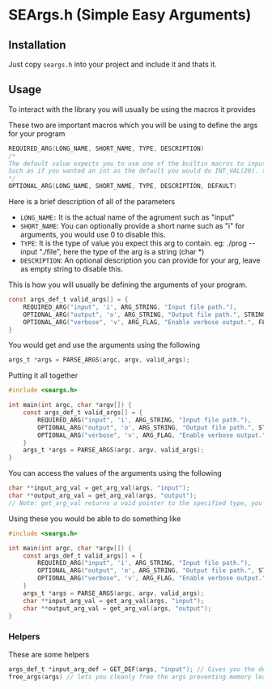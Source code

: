 # SEArgs.h (Simple Easy Arguments)

## Installation
Just copy `seargs.h` into your project and include it and thats it.

## Usage
To interact with the library you will usually be using the macros it provides

These two are important macros which you will be using to define the args for your program

```c
REQUIRED_ARG(LONG_NAME, SHORT_NAME, TYPE, DESCRIPTION)
/* 
The default value expects you to use one of the builtin macros to input a default value depending on the type.
Such as if you wanted an int as the default you would do INT_VAL(20). the type of default and the type you put in must be the same.
*/ 
OPTIONAL_ARG(LONG_NAME, SHORT_NAME, TYPE, DESCRIPTION, DEFAULT) 
```
Here is a brief description of all of the parameters
 - `LONG_NAME:` It is the actual name of the agrument such as "input"
 - `SHORT_NAME`: You can optionally provide a short name such as "i" for arguments, you would use 0 to disable this.
 - `TYPE`: It is the type of value you expect this arg to contain. eg: ./prog --input "./file", here the type of the arg is a string (char *)
 - `DESCRIPTION`: An optional description you can provide for your arg, leave as empty string to disable this.
 
 This is how you will usually be defining the arguments of your program.
```c
const args_def_t valid_args[] = {
    REQUIRED_ARG("input", 'i', ARG_STRING, "Input file path."),
    OPTIONAL_ARG("output", 'o', ARG_STRING, "Output file path.", STRING_VAL("./output.txt")),
    OPTIONAL_ARG("verbose", 'v', ARG_FLAG, "Enable verbose output.", FLAG_VAL)
}
```

You would get and use the arguments using the following
```c
args_t *args = PARSE_ARGS(argc, argv, valid_args);
```

Putting it all together

```c
#include <seargs.h>

int main(int argc, char *argv[]) {
    const args_def_t valid_args[] = {
        REQUIRED_ARG("input", 'i', ARG_STRING, "Input file path."),
        OPTIONAL_ARG("output", 'o', ARG_STRING, "Output file path.", STRING_VAL("./output.txt")),
        OPTIONAL_ARG("verbose", 'v', ARG_FLAG, "Enable verbose output.", FLAG_VAL)
    }
    args_t *args = PARSE_ARGS(argc, argv, valid_args);
}
```

You can access the values of the arguments using the following
```c
char **input_arg_val = get_arg_val(args, "input");
char **output_arg_val = get_arg_val(args, "output");
// Note: get_arg_val returns a void pointer to the specified type, you may have to cast it.
```

Using these you would be able to do something like
```c
#include <seargs.h>

int main(int argc, char *argv[]) {
    const args_def_t valid_args[] = {
        REQUIRED_ARG("input", 'i', ARG_STRING, "Input file path."),
        OPTIONAL_ARG("output", 'o', ARG_STRING, "Output file path.", STRING_VAL("./output.txt")),
        OPTIONAL_ARG("verbose", 'v', ARG_FLAG, "Enable verbose output.", FLAG_VAL)
    }
    args_t *args = PARSE_ARGS(argc, argv, valid_args);
    char **input_arg_val = get_arg_val(args, "input");
    char **output_arg_val = get_arg_val(args, "output");
}
``` 

### Helpers
These are some helpers
```c
args_def_t *input_arg_def = GET_DEF(args, "input"); // Gives you the definition of the arg such as name, description...
free_args(args) // lets you cleanly free the args preventing memory leaks.
```